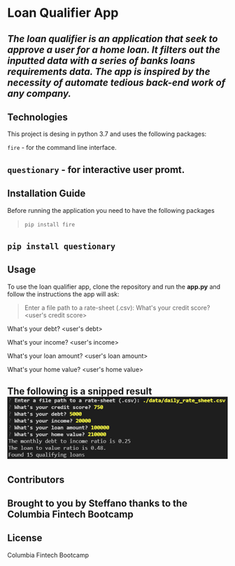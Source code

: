 # Loan Qualifier App
*The loan qualifier is an application that seek to approve a user for a home loan. It filters out the inputted data with a series of banks loans requirements data. The app is inspired by the necessity of automate tedious back-end work of any company.*
---

## Technologies
This project is desing in python 3.7 and uses the following packages:

`fire` - for the command line interface.

`questionary` - for interactive user promt.
---

## Installation Guide
Before running the application you need to have the following packages

>`pip install fire`

 `pip install questionary`
---

## Usage
To use the loan qualifier app, clone the repository and run the **app.py**  and follow the instructions the app will ask:
>Enter a file path to a rate-sheet (.csv): <your path here for the bank loan database>
 What's your credit score? <user's credit score>
 
 What's your debt? <user's debt>
 
 What's your income? <user's income>
 
 What's your loan amount? <user's loan amount>
 
 What's your home value? <user's home value>

The following is a snipped result 
![<example of the returning value of the app>](<Challenge02/example.png>)
---

## Contributors
Brought to you by Steffano thanks to the Columbia Fintech Bootcamp
---

## License
Columbia Fintech Bootcamp
